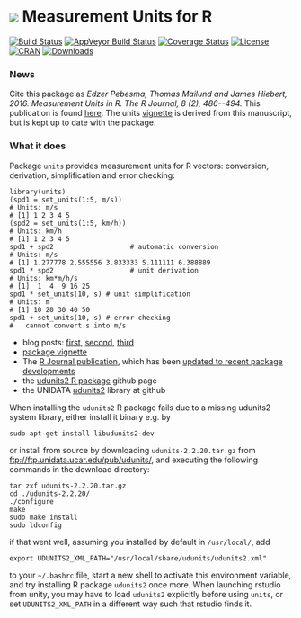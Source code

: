 # <img src="https://avatars1.githubusercontent.com/u/32303769?s=40&v=4"> Measurement Units for R

[![Build Status](https://travis-ci.org/r-quantities/units.svg?branch=master)](https://travis-ci.org/r-quantities/units) 
[![AppVeyor Build Status](https://ci.appveyor.com/api/projects/status/github/edzer/units?branch=master&svg=true)](https://ci.appveyor.com/project/edzer/units)
[![Coverage Status](https://img.shields.io/codecov/c/github/r-quantities/units/master.svg)](https://codecov.io/github/r-quantities/units?branch=master)
[![License](http://img.shields.io/badge/license-GPL%20%28%3E=%202%29-brightgreen.svg?style=flat)](http://www.gnu.org/licenses/gpl-2.0.html) [![CRAN](http://www.r-pkg.org/badges/version/units)](https://cran.r-project.org/package=units) 
[![Downloads](http://cranlogs.r-pkg.org/badges/units?color=brightgreen)](http://www.r-pkg.org/pkg/units)

### News
Cite this package as _Edzer Pebesma, Thomas Mailund
and James Hiebert, 2016.  Measurement Units in R.
The R Journal, 8 (2), 486--494._ This publication is found
[here](https://journal.r-project.org/archive/2016/RJ-2016-061/index.html).
The units [vignette](https://r-quantities.github.io/units/articles/measurement_units_in_R.html) is derived from this manuscript, but is kept up to date with the package.

### What it does

Package `units` provides
measurement units for R vectors: conversion, derivation, simplification and error checking:
```
library(units)
(spd1 = set_units(1:5, m/s))
# Units: m/s
# [1] 1 2 3 4 5
(spd2 = set_units(1:5, km/h))
# Units: km/h
# [1] 1 2 3 4 5
spd1 + spd2                   # automatic conversion
# Units: m/s
# [1] 1.277778 2.555556 3.833333 5.111111 6.388889
spd1 * spd2                   # unit derivation
# Units: km*m/h/s
# [1]  1  4  9 16 25
spd1 * set_units(10, s) # unit simplification
# Units: m
# [1] 10 20 30 40 50
spd1 + set_units(10, s) # error checking
#   cannot convert s into m/s
```

* blog posts: [first](http://r-spatial.org/r/2016/06/10/units.html), [second](http://r-spatial.org/r/2016/08/16/units2.html), [third](http://r-spatial.org/r/2016/09/29/plot_units.html)
* [package vignette](https://cran.r-project.org/web/packages/units/vignettes/units.html)
* The [R Journal publication](https://journal.r-project.org/archive/2016-2/pebesma-mailund-hiebert.pdf), which has been [updated to recent package developments](https://r-quantities.github.io/units/articles/measurement_units_in_R.html)
* the [udunits2 R package](https://github.com/pacificclimate/Rudunits2) github page
* the UNIDATA [udunits2](https://github.com/Unidata/UDUNITS-2) library at github

When installing the `udunits2` R package fails due to a missing
udunits2 system library, either install it binary e.g. by

```
sudo apt-get install libudunits2-dev
```

or install from source by downloading `udunits-2.2.20.tar.gz` from
ftp://ftp.unidata.ucar.edu/pub/udunits/, and executing the
following commands in the download directory:
```
tar zxf udunits-2.2.20.tar.gz
cd ./udunits-2.2.20/
./configure
make
sudo make install
sudo ldconfig
```
if that went well, assuming you installed by default in `/usr/local/`, add
```
export UDUNITS2_XML_PATH="/usr/local/share/udunits/udunits2.xml"
```
to your `~/.bashrc` file, start a new shell to activate this environment variable, and try installing R package `udunits2` once more. When launching rstudio from unity, you may have to load `udunits2` explicitly before using `units`, or set `UDUNITS2_XML_PATH` in a different way such that rstudio finds it.

